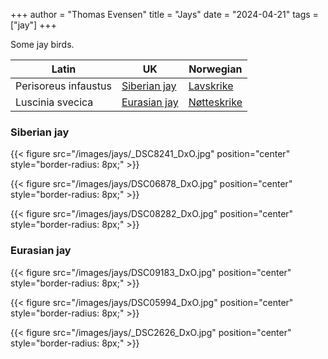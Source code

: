 +++
author = "Thomas Evensen"
title = "Jays"
date = "2024-04-21"
tags = ["jay"]
+++

Some jay birds.

| Latin      | UK | Norwegian |
| --------- |  --------- |    --------- |
| Perisoreus infaustus | [Siberian jay](https://en.wikipedia.org/wiki/Siberian_jay) |  [Lavskrike](https://no.wikipedia.org/wiki/Lavskrike) |
| Luscinia svecica | [Eurasian jay](https://en.wikipedia.org/wiki/Eurasian_jay) |  [Nøtteskrike](https://no.wikipedia.org/wiki/Nøtteskrike) |

### Siberian jay

{{< figure src="/images/jays/_DSC8241_DxO.jpg" position="center" style="border-radius: 8px;" >}}

{{< figure src="/images/jays/DSC06878_DxO.jpg" position="center" style="border-radius: 8px;" >}}

{{< figure src="/images/jays/DSC08282_DxO.jpg" position="center" style="border-radius: 8px;" >}}

### Eurasian jay

{{< figure src="/images/jays/DSC09183_DxO.jpg" position="center" style="border-radius: 8px;" >}}

{{< figure src="/images/jays/DSC05994_DxO.jpg" position="center" style="border-radius: 8px;" >}}

{{< figure src="/images/jays/_DSC2626_DxO.jpg" position="center" style="border-radius: 8px;" >}}
